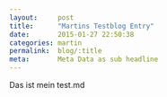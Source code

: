 ```yaml
---
layout:     post
title:      "Martins Testblog Entry"
date:       2015-01-27 22:50:38
categories: martin
permalink:  blog/:title
meta:       Meta Data as sub headline
---
```


Das ist mein test.md